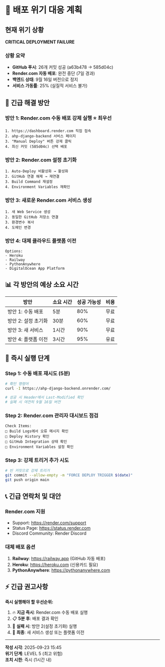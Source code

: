 # 🚨 배포 위기 대응 계획

## 현재 위기 상황 
**CRITICAL DEPLOYMENT FAILURE**

### 상황 요약
- **GitHub 푸시**: 26개 커밋 성공 (a63b478 → 585d04c)
- **Render.com 자동 배포**: 완전 중단 (7일 경과)
- **백엔드 상태**: 9월 16일 버전으로 정지
- **서비스 가동률**: 25% (실질적 서비스 불가)

## 🎯 긴급 해결 방안

### 방안 1: Render.com 수동 배포 강제 실행 ⭐ **최우선**
```
1. https://dashboard.render.com 직접 접속
2. ahp-django-backend 서비스 페이지
3. "Manual Deploy" 버튼 강제 클릭
4. 최신 커밋 (585d04c) 선택 배포
```

### 방안 2: Render.com 설정 초기화
```
1. Auto-Deploy 비활성화 → 활성화
2. GitHub 연결 해제 → 재연결  
3. Build Command 재설정
4. Environment Variables 재확인
```

### 방안 3: 새로운 Render.com 서비스 생성
```
1. 새 Web Service 생성
2. 동일한 GitHub 저장소 연결
3. 환경변수 복사
4. 도메인 변경
```

### 방안 4: 대체 클라우드 플랫폼 이전
```
Options:
- Heroku
- Railway
- PythonAnywhere  
- DigitalOcean App Platform
```

## 📊 각 방안의 예상 소요 시간

| 방안 | 소요 시간 | 성공 가능성 | 비용 |
|------|-----------|-------------|------|
| 방안 1: 수동 배포 | 5분 | 80% | 무료 |
| 방안 2: 설정 초기화 | 30분 | 60% | 무료 |
| 방안 3: 새 서비스 | 1시간 | 90% | 무료 |
| 방안 4: 플랫폼 이전 | 3시간 | 95% | 유료 |

## 🚨 즉시 실행 단계

### Step 1: 수동 배포 재시도 (5분)
```bash
# 확인 명령어
curl -I https://ahp-django-backend.onrender.com/

# 성공 시 Header에서 Last-Modified 확인
# 실패 시 여전히 9월 16일 버전
```

### Step 2: Render.com 관리자 대시보드 점검
```
Check Items:
□ Build Logs에서 오류 메시지 확인
□ Deploy History 확인  
□ GitHub Integration 상태 확인
□ Environment Variables 설정 확인
```

### Step 3: 강제 트리거 추가 시도
```bash
# 빈 커밋으로 강제 트리거
git commit --allow-empty -m "FORCE DEPLOY TRIGGER $(date)"
git push origin main
```

## 📞 긴급 연락처 및 대안

### Render.com 지원
- Support: https://render.com/support
- Status Page: https://status.render.com
- Discord Community: Render Discord

### 대체 배포 옵션  
1. **Railway**: https://railway.app (GitHub 자동 배포)
2. **Heroku**: https://heroku.com (신용카드 필요)
3. **PythonAnywhere**: https://pythonanywhere.com

## ⚡ 긴급 권고사항

**즉시 실행해야 할 우선순위:**

1. 🔥 **지금 즉시**: Render.com 수동 배포 실행
2. 📋 **5분 후**: 배포 결과 확인
3. 🔧 **실패 시**: 방안 2(설정 초기화) 실행
4. 🚀 **최종**: 새 서비스 생성 또는 플랫폼 이전

---

**작성 시각**: 2025-09-23 15:45  
**위기 단계**: LEVEL 5 (최고 위험)  
**조치 시한**: 즉시 (1시간 내)
